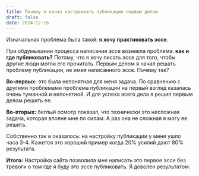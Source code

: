 ```yaml
---
title: Почему я начал настраивать публикацию первым делом
draft: false
date: 2024-12-16
---
```


Изначальная проблема была такой: **я хочу практиковать эссе**.

При обдумывании процесса написания эссе возникла проблема: **как и где публиковать?**
Потому, что я хочу писать эссе для того, чтобы другие люди могли его прочитать.
Первым делом я начал решать проблему публикации, не имея написанного эссе. Почему так?

**Во-первых:** это была непонятная для меня задача.
По сравнению с другими проблемами проблема публикации на первый взгляд казалась очень туманной и непонятной.
И для успеха всего дела я решил первым делом решить ее.

**Во-вторых:** беглый осмотр показал, что технически это несложная задача, которая вполне мне по силам. А раз она не сложная я могу ее решить.

Собственно так и оказалось: на настройку публикации у меня ушло часа 3-4.
Кажется это хороший пример когда 20% усилий дают 80% результата.

**Итого:**
Настройка сайта позволила мне написать это первое эссе без тревоги о том где я буду это эссе публиковать.
Я доволен результатом.

